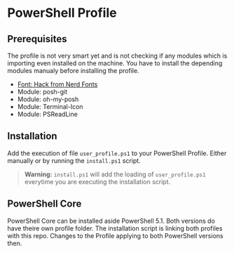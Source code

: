 # PowerShell Profile

## Prerequisites

The profile is not very smart yet and is not checking if any modules which is importing even installed on the machine.
You have to install the depending modules manualy before installing the profile.

* [Font: Hack from Nerd Fonts](https://www.nerdfonts.com/)
* Module: posh-git
* Module: oh-my-posh
* Module: Terminal-Icon
* Module: PSReadLine

## Installation

Add the execution of file `user_profile.ps1` to your PowerShell Profile. Either manually or by running the `install.ps1` script. 

> **Warning:** `install.ps1` will add the loading of `user_profile.ps1` everytime you are executing the installation script.
## PowerShell Core

PowerShell Core can be installed aside PowerShell 5.1. Both versions do have theire own profile folder. The installation script is linking both profiles with this repo. Changes to the Profile applying to both PowerShell versions then.
